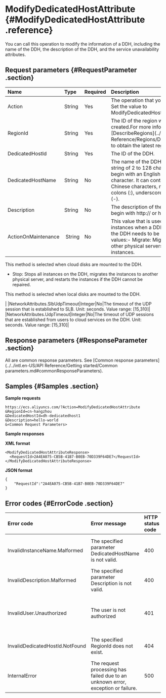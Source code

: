 # ModifyDedicatedHostAttribute {#ModifyDedicatedHostAttribute .reference}

You can call this operation to modify the information of a DDH, including the name of the DDH, the description of the DDH, and the service unavailability attributes.

## Request parameters {#RequestParameter .section}

|Name|Type|Required|Description|
|:---|:---|:-------|:----------|
|Action|String|Yes|The operation that you want to perform. Set the value to ModifyDedicatedHostAttribute|
|RegionId|String|Yes|The ID of the region where the DDH is created.For more information, call [DescribeRegions](../../intl.en-US/API Reference/Regions/DescribeRegions.md#) to obtain the latest region list.|
|DedicatedHostId|String|Yes|The ID of the DDH.|
|DedicatedHostName|String|No|The name of the DDH. The name is a string of 2 to 128 characters. It must begin with an English or a Chinese character. It can contain A-Z, a-z, Chinese characters, numbers, periods \(.\), colons \(:\), underscores \(\_\), and hyphens \(-\).|
|Description|String|No|The description of the DDH. It cannot begin with http:// or https://.|
|ActionOnMaintenance| String|No|This value that is used to migrate the instances when a DDH failure occurs or the DDH needs to be repaired. Valid values:-   Migrate: Migrates instances to other physical servers and restarts the instances.

This method is selected when cloud disks are mounted to the DDH.

-   Stop: Stops all instances on the DDH, migrates the instances to another physical server, and restarts the instances if the DDH cannot be repaired.

This method is selected when local disks are mounted to the DDH.


|
|NetworkAttributes.SlbUdpTimeout|Integer|No|The timeout of the UDP session that is established to SLB. Unit: seconds. Value range: \[15,310\]|
|NetworkAttributes.UdpTimeout|Integer|No|The timeout of UDP sessions that are established from users to cloud services on the DDH. Unit: seconds. Value range: \[15,310\]|

## Response parameters {#ResponseParameter .section}

All are common response parameters. See [Common response parameters](../../intl.en-US/API Reference/Getting started/Common parameters.md#commonResponseParameters).

## Samples {#Samples .section}

**Sample requests** 

```
https://ecs.aliyuncs.com/?Action=ModifyDedicatedHostAttribute
&RegionId=cn-hangzhou
&DedicatedHostId=dh-dedicatedhost1
&Description=hello-world
&<Common Request Parameters>
```

**Sample responses**

**XML format**

```
<ModifyDedicatedHostAttributeResponse>
  <RequestId>2A4EA075-CB5B-41B7-B0EB-70D339F64DE7</RequestId>
</ModifyDedicatedHostAttributeResponse>
```

**JSON format**

```
{
    "RequestId":"2A4EA075-CB5B-41B7-B0EB-70D339F64DE7"
}
```

## Error codes {#ErrorCode .section}

|Error code|Error message|HTTP status code|Description|
|:---------|:------------|:---------------|:----------|
|InvalidInstanceName.Malformed|The specified parameter DedicatedHostName is not valid.|400|The error message returned when parameter DedicatedHostName is invalid.|
|InvalidDescription.Malformed|The specified parameter Description is not valid.|400|The error returned when the specified Descrption parameter is invalid.|
|InvalidUser.Unauthorized|The user is not authorized|401|The error message returned when you are not authorized to modify the information about this dedicated host.|
|InvalidDedicatedHostId.NotFound|The specified RegionId does not exist.|404|The error message returned when the specified DDH ID does not exist.|
|InternalError|The request processing has failed due to an unknown error, exception or failure.|500|The error message returned when an unknown internal error occurs.|

